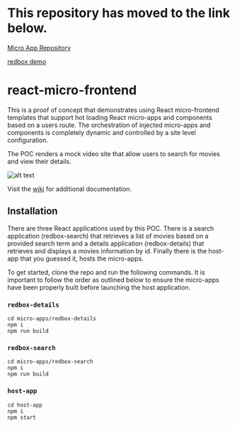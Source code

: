 # This repository has moved to the link below.
[Micro App Repository](https://github.com/Schalltech/honeycomb-marketplace)

[redbox demo](https://microapp.host/beekeeper/redboxdemo)

# react-micro-frontend
This is a proof of concept that demonstrates using React micro-frontend templates that support hot loading React micro-apps and components based on a users route. The orchestration of injected micro-apps and components is completely dynamic and controlled by a site level configuration. 

The POC renders a mock video site that allow users to search for movies and view their details.

![alt text](https://github.com/eschall/react-micro-frontend/blob/master/documentation/images/react-micro-frontend-poc.png)

Visit the [wiki](https://github.com/eschall/react-micro-frontend/wiki) for additional documentation.

## Installation

There are three React applications used by this POC. There is a search application (redbox-search) that retrieves a list of movies based on a provided search term and a details application (redbox-details) that retrieves and displays a movies information by id. Finally there is the host-app that you guessed it, hosts the micro-apps.

To get started, clone the repo and run the following commands. It is important to follow the order as outlined below to ensure the micro-apps have been properly built before launching the host application.

### `redbox-details`
```
cd micro-apps/redbox-details
npm i
npm run build
```

### `redbox-search`
```
cd micro-apps/redbox-search
npm i
npm run build
```

### `host-app`
```
cd host-app
npm i
npm start
```
